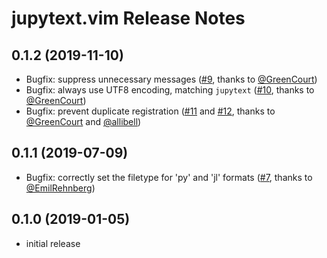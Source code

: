# jupytext.vim Release Notes

## 0.1.2 (2019-11-10)

* Bugfix: suppress unnecessary messages ([#9][], thanks to [@GreenCourt][])
* Bugfix: always use UTF8 encoding, matching `jupytext` ([#10][], thanks to [@GreenCourt][])
* Bugfix: prevent duplicate registration ([#11][] and [#12][], thanks to [@GreenCourt][] and [@allibell][])

## 0.1.1 (2019-07-09)

* Bugfix: correctly set the filetype for 'py' and 'jl' formats ([#7][], thanks to [@EmilRehnberg][])

## 0.1.0 (2019-01-05)

* initial release

[@EmilRehnberg]: https://github.com/EmilRehnberg
[@GreenCourt]: https://github.com/GreenCourt
[@allibell]: https://github.com/allibell
[#7]: https://github.com/goerz/jupytext.vim/pull/7
[#9]: https://github.com/goerz/jupytext.vim/pull/9
[#10]: https://github.com/goerz/jupytext.vim/pull/10
[#11]: https://github.com/goerz/jupytext.vim/pull/11
[#12]: https://github.com/goerz/jupytext.vim/pull/12
